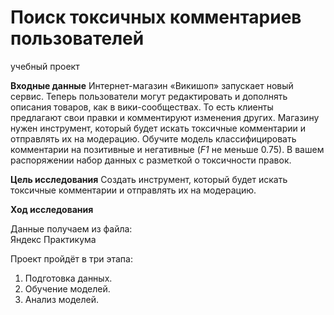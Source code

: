# Поиск токсичных комментариев пользователей
учебный проект

**Входные данные** Интернет-магазин «Викишоп» запускает новый сервис. Теперь пользователи могут редактировать и дополнять описания товаров, как в вики-сообществах. То есть клиенты предлагают свои правки и комментируют изменения других. Магазину нужен инструмент, который будет искать токсичные комментарии и отправлять их на модерацию. 
Обучите модель классифицировать комментарии на позитивные и негативные (*F1* не меньше 0.75). В вашем распоряжении набор данных с разметкой о токсичности правок.

**Цель исследования** Создать инструмент, который будет искать токсичные комментарии и отправлять их на модерацию. 


**Ход исследования**


Данные получаем из файла:  
Яндекс Практикума


Проект пройдёт в три этапа:
1. Подготовка данных.
2. Обучение моделей.
3. Анализ моделей.
